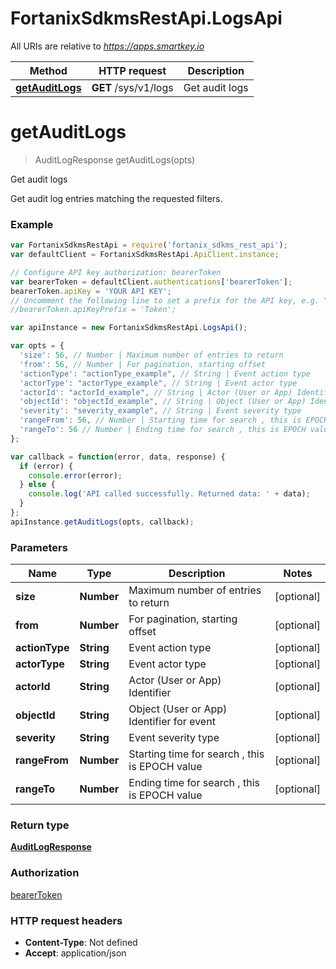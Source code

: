 # FortanixSdkmsRestApi.LogsApi

All URIs are relative to *https://apps.smartkey.io*

Method | HTTP request | Description
------------- | ------------- | -------------
[**getAuditLogs**](LogsApi.md#getAuditLogs) | **GET** /sys/v1/logs | Get audit logs


<a name="getAuditLogs"></a>
# **getAuditLogs**
> AuditLogResponse getAuditLogs(opts)

Get audit logs

Get audit log entries matching the requested filters.

### Example
```javascript
var FortanixSdkmsRestApi = require('fortanix_sdkms_rest_api');
var defaultClient = FortanixSdkmsRestApi.ApiClient.instance;

// Configure API key authorization: bearerToken
var bearerToken = defaultClient.authentications['bearerToken'];
bearerToken.apiKey = 'YOUR API KEY';
// Uncomment the following line to set a prefix for the API key, e.g. "Token" (defaults to null)
//bearerToken.apiKeyPrefix = 'Token';

var apiInstance = new FortanixSdkmsRestApi.LogsApi();

var opts = { 
  'size': 56, // Number | Maximum number of entries to return
  'from': 56, // Number | For pagination, starting offset
  'actionType': "actionType_example", // String | Event action type
  'actorType': "actorType_example", // String | Event actor type
  'actorId': "actorId_example", // String | Actor (User or App) Identifier
  'objectId': "objectId_example", // String | Object (User or App) Identifier for event
  'severity': "severity_example", // String | Event severity type
  'rangeFrom': 56, // Number | Starting time for search , this is EPOCH value
  'rangeTo': 56 // Number | Ending time for search , this is EPOCH value
};

var callback = function(error, data, response) {
  if (error) {
    console.error(error);
  } else {
    console.log('API called successfully. Returned data: ' + data);
  }
};
apiInstance.getAuditLogs(opts, callback);
```

### Parameters

Name | Type | Description  | Notes
------------- | ------------- | ------------- | -------------
 **size** | **Number**| Maximum number of entries to return | [optional] 
 **from** | **Number**| For pagination, starting offset | [optional] 
 **actionType** | **String**| Event action type | [optional] 
 **actorType** | **String**| Event actor type | [optional] 
 **actorId** | **String**| Actor (User or App) Identifier | [optional] 
 **objectId** | **String**| Object (User or App) Identifier for event | [optional] 
 **severity** | **String**| Event severity type | [optional] 
 **rangeFrom** | **Number**| Starting time for search , this is EPOCH value | [optional] 
 **rangeTo** | **Number**| Ending time for search , this is EPOCH value | [optional] 

### Return type

[**AuditLogResponse**](AuditLogResponse.md)

### Authorization

[bearerToken](../README.md#bearerToken)

### HTTP request headers

 - **Content-Type**: Not defined
 - **Accept**: application/json

